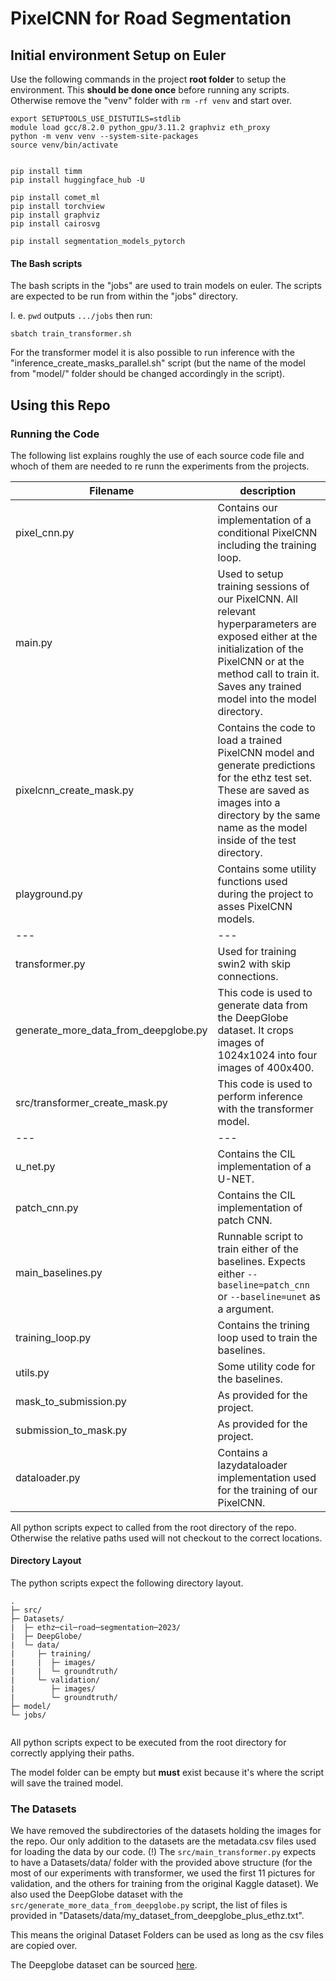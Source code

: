 # PixelCNN for Road Segmentation

## Initial environment Setup on Euler

Use the following commands in the project **root folder** to setup the environment. This **should be done once** before running any scripts.
Otherwise remove the "venv" folder with `rm -rf venv` and start over.
```
export SETUPTOOLS_USE_DISTUTILS=stdlib
module load gcc/8.2.0 python_gpu/3.11.2 graphviz eth_proxy
python -m venv venv --system-site-packages
source venv/bin/activate


pip install timm
pip install huggingface_hub -U

pip install comet_ml
pip install torchview
pip install graphviz
pip install cairosvg

pip install segmentation_models_pytorch

```

#### The Bash scripts

The bash scripts in the "jobs" are used to train models on euler.
The scripts are expected to be run from within the "jobs" directory.

I. e. `pwd` outputs `.../jobs` then run:
```
sbatch train_transformer.sh
```
For the transformer model it is also possible to run inference with the "inference_create_masks_parallel.sh" script (but the name of the model from "model/" folder should be changed accordingly in the script).


## Using this Repo

### Running the Code

The following list explains roughly the use of each source code file and whoch of them are needed to re runn the experiments from the projects.

|Filename | description |
|---------|-------------|
|pixel_cnn.py | Contains our implementation of a conditional PixelCNN including the training loop.|
|main.py | Used to setup training sessions of our PixelCNN. All relevant hyperparameters are exposed either at the initialization of the PixelCNN or at the method call to train it. Saves any trained model into the model directory.|
|pixelcnn_create_mask.py | Contains the code to load a trained PixelCNN model and generate predictions for the ethz test set. These are saved as images into a directory by the same name as the model inside of the test directory. |
|playground.py | Contains some utility functions used during the project to asses PixelCNN models.|
|---|---|
|transformer.py| Used for training swin2 with skip connections. |
|generate_more_data_from_deepglobe.py| This code is used to generate data from the DeepGlobe dataset. It crops images of 1024x1024 into four images of 400x400. |
|src/transformer_create_mask.py| This code is used to perform inference with the transformer model. |
|---|---|
|u_net.py | Contains the CIL implementation of a U-NET.|
|patch_cnn.py| Contains the CIL implementation of patch CNN.|
|main_baselines.py | Runnable script to train either of the baselines. Expects either `--baseline=patch_cnn` or `--baseline=unet` as a argument.|
|training_loop.py | Contains the trining loop used to train the baselines. |
|utils.py | Some utility code for the baselines. |
|mask_to_submission.py | As provided for the project. |
|submission_to_mask.py | As provided for the project. |
|dataloader.py | Contains a lazydataloader implementation used for the training of our PixelCNN. |

All python scripts expect to called from the root directory of the repo. Otherwise the relative paths used will not checkout to the correct locations.

#### Directory Layout

The python scripts expect the following directory layout.

```
.
├─ src/
├─ Datasets/
|  ├─ ethz─cil─road─segmentation─2023/
|  ├─ DeepGlobe/
|  └─ data/
|     ├─ training/
|     |  ├─ images/
|     |  └─ groundtruth/
|     └─ validation/
|        ├─ images/
|        └─ groundtruth/
├─ model/
└─ jobs/
```

```

```

All python scripts expect to be executed from the root directory for correctly applying their paths.

The model folder can be empty but **must** exist because it's where the script will save the trained model.

### The Datasets

We have removed the subdirectories of the datasets holding the images for the repo. Our only addition to the datasets are the metadata.csv files used for loading the data by our code.
(!) The `src/main_transformer.py` expects to have a Datasets/data/ folder with the provided above structure (for the most of our experiments with transformer, we used the first 11 pictures for validation, and the others for training from the original Kaggle dataset). We also used the DeepGlobe dataset with the `src/generate_more_data_from_deepglobe.py` script, the list of files is provided in "Datasets/data/my_dataset_from_deepglobe_plus_ethz.txt".

This means the original Dataset Folders can be used as long as the csv files are copied over.

The Deepglobe dataset can be sourced [here](https://www.kaggle.com/datasets/balraj98/deepglobe-road-extraction-dataset).

